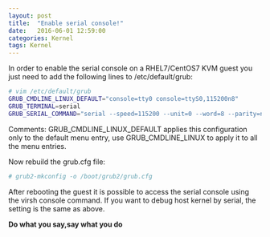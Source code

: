 ```yaml
---
layout: post
title:  "Enable serial console!"
date:   2016-06-01 12:59:00
categories: Kernel
tags: Kernel
---
```


In order to enable the serial console on a RHEL7/CentOS7 KVM guest you just need to add the following lines to /etc/default/grub:

```sh
# vim /etc/default/grub
GRUB_CMDLINE_LINUX_DEFAULT="console=tty0 console=ttyS0,115200n8"
GRUB_TERMINAL=serial
GRUB_SERIAL_COMMAND="serial --speed=115200 --unit=0 --word=8 --parity=no --stop=1"
```

Comments:
GRUB_CMDLINE_LINUX_DEFAULT applies this configuration only to the default menu entry, 
use GRUB_CMDLINE_LINUX to apply it to all the menu entries.

Now rebuild the grub.cfg file:
```sh
# grub2-mkconfig -o /boot/grub2/grub.cfg
```

After rebooting the guest it is possible to access the serial console using the virsh console command.
If you want to debug host kernel by serial, the setting is the same as above.

**Do what you say,say what you do**
